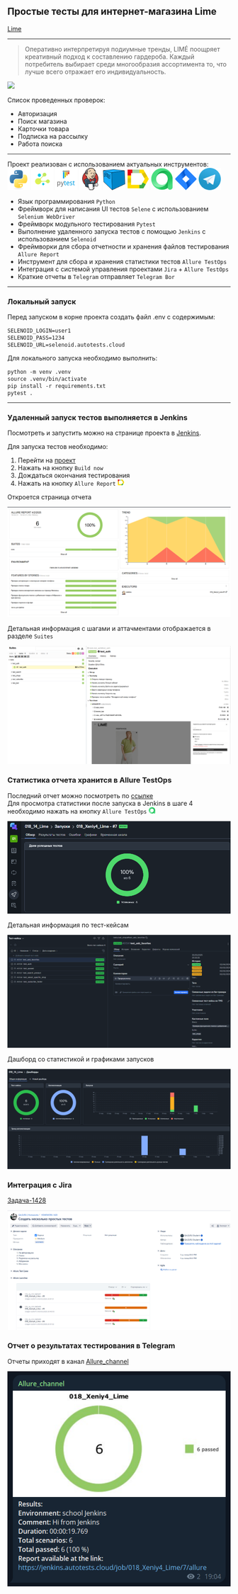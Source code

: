 ## Простые тесты для интернет-магазина Lime

[Lime](https://lime-shop.com/ru_ru)

---
> Оперативно интерпретируя подиумные тренды, LIMÉ поощряет креативный подход 
> к составлению гардероба. Каждый потребитель выбирает среди многообразия ассортимента то, 
> что лучше всего отражает его индивидуальность.
 
<img src="https://cache-limeshop.cdnvideo.ru/limeshop/static/3101.jpg">


Список проведенных проверок:
- Авторизация
- Поиск магазина
- Карточки товара
- Подписка на рассылку
- Работа поиска

---

Проект реализован с использованием актуальных инструментов:  
 <img src="media/icons/python.svg" width="50">  <img src="media/icons/selene.png" width="50"> <img src="media/icons/pytest.png" width="50"> <img src="media/icons/jenkins.png" width="50"> <img src="media/icons/selenoid.png" width="50"> <img src="media/icons/allure_report.png" width="50"> <img src="media/icons/allure_testops.png" width="50"> <img src="media/icons/jira.png" width="50"> <img src="media/icons/tg.png" width="50">  


- Язык программирования `Python`
- Фреймворк для написания UI тестов `Selene` с использованием `Selenium WebDriver`
- Фреймворк модульного тестирования `Pytest`
- Выполнение удаленного запуска тестов с помощью `Jenkins` с использованием `Selenoid`
- Фреймворки для сбора отчетности и хранения файлов тестирования `Allure Report`
- Инструмент для сбора и хранения статистики тестов `Allure TestOps`
- Интеграция с системой управления проектами `Jira` + `Allure TestOps`
- Краткие отчеты в `Telegram` отправляет `Telegram Bor`

---

### Локальный запуск
Перед запуском в корне проекта создать файл .env с содержимым:
```
SELENOID_LOGIN=user1
SELENOID_PASS=1234
SELENOID_URL=selenoid.autotests.cloud
```

Для локального запуска необходимо выполнить:
```
python -m venv .venv
source .venv/bin/activate
pip install -r requirements.txt
pytest .
```

---
### Удаленный запуск тестов выполняется в Jenkins
Посмотреть и запустить можно на странице проекта в [Jenkins](https://jenkins.autotests.cloud/job/018_Xeniy4_Lime/).

Для запуска тестов необходимо:
1. Перейти на [проект](https://jenkins.autotests.cloud/job/018_Xeniy4_Lime/)
2. Нажать на кнопку `Build now`
3. Дождаться окончания тестирования
4. Нажать на кнопку `Allure Report` <img src="media/icons/allure_report.png" width="15">

Откроется страница отчета

<img src="media/images/AllureReport.png">

Детальная информация с шагами и аттачментами отображается в разделе `Suites`

<img src="media/images/AllureReport2.png">

### Статистика отчета хранится в Allure TestOps
Последний отчет можно посмотреть по [ссылке](https://allure.autotests.cloud/project/4689/test-cases/37241?treeId=0)  
Для просмотра статистики после запуска в Jenkins в шаге 4 необходимо нажать на кнопку `Allure TestOps` <img src="media/icons/allure_testops.png" width="15">

<img src="media/images/TestOps1.png">

Детальная информация по тест-кейсам

<img src="media/images/TestOps2.png">

Дашборд со статистикой и графиками запусков

<img src="media/images/TestOps3.png">


### Интеграция с Jira
[Задача-1428](https://jira.autotests.cloud/browse/HOMEWORK-1428)

<img src="media/images/Jira.png">


### Отчет о результатах тестирования в Telegram
Отчеты приходят в канал [Allure_channel](https://t.me/Allure_channel_autotests)

<img src="media/images/telegram.png">








